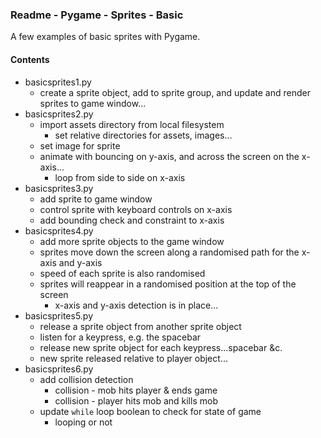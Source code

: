 ### Readme - Pygame - Sprites - Basic

A few examples of basic sprites with Pygame.

#### Contents
* basicsprites1.py
    * create a sprite object, add to sprite group, and update and render sprites to game window...
* basicsprites2.py
    * import assets directory from local filesystem
        * set relative directories for assets, images...
    * set image for sprite
    * animate with bouncing on y-axis, and across the screen on the x-axis...
        * loop from side to side on x-axis
* basicsprites3.py
    * add sprite to game window
    * control sprite with keyboard controls on x-axis
    * add bounding check and constraint to x-axis
* basicsprites4.py
    * add more sprite objects to the game window
    * sprites move down the screen along a randomised path for the x-axis and y-axis
    * speed of each sprite is also randomised
    * sprites will reappear in a randomised position at the top of the screen
        * x-axis and y-axis detection is in place...
* basicsprites5.py
    * release a sprite object from another sprite object
    * listen for a keypress, e.g. the spacebar
    * release new sprite object for each keypress...spacebar &c.
    * new sprite released relative to player object...
* basicsprites6.py
    * add collision detection
        * collision - mob hits player & ends game
        * collision - player hits mob and kills mob
    * update `while` loop boolean to check for state of game
        * looping or not
